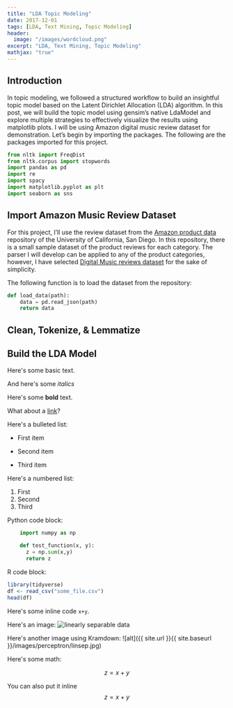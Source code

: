 ```yaml
---
title: "LDA Topic Modeling"
date: 2017-12-01
tags: [LDA, Text Mining, Topic Modeling]
header:
  image: "/images/wordcloud.png"
excerpt: "LDA, Text Mining, Topic Modeling"
mathjax: "true"
---
```


## Introduction

In topic modeling, we followed a structured workflow to build an insightful topic model based on the Latent Dirichlet Allocation (LDA) algorithm. In this post, we will build the topic model using gensim’s native LdaModel and explore multiple strategies to effectively visualize the results using matplotlib plots. I will be using Amazon digital music review dataset for demonstration.
Let’s begin by importing the packages. The following are the packages imported for this project.

```python
from nltk import FreqDist
from nltk.corpus import stopwords
import pandas as pd
import re
import spacy
import matplotlib.pyplot as plt
import seaborn as sns
```

## Import Amazon Music Review Dataset

For this project, I’ll use the review dataset from the [Amazon product data](http://jmcauley.ucsd.edu/data/amazon/) repository of the University of California, San Diego. In this repository, there is a small sample dataset of the product reviews for each category. The parser I will develop can be applied to any of the product categories, however, I have selected [Digital Music reviews dataset](http://snap.stanford.edu/data/amazon/productGraph/categoryFiles/reviews_Digital_Music_5.json.gz) for the sake of simplicity.

The following function is to load the dataset from the repository:
```python
def load_data(path):
    data = pd.read_json(path)
    return data
```


## Clean, Tokenize, & Lemmatize
## Build the LDA Model


Here's some basic text.

And here's some *italics*

Here's some **bold** text.

What about a [link](https://github.com/dataoptimal)?

Here's a bulleted list:
* First item
+ Second item
- Third item

Here's a numbered list:
1. First
2. Second
3. Third

Python code block:
```python
    import numpy as np

    def test_function(x, y):
      z = np.sum(x,y)
      return z
```

R code block:
```r
library(tidyverse)
df <- read_csv("some_file.csv")
head(df)
```

Here's some inline code `x+y`.

Here's an image:
<img src="{{ site.url }}{{ site.baseurl }}/images/perceptron/linsep.jpg" alt="linearly separable data">

Here's another image using Kramdown:
![alt]({{ site.url }}{{ site.baseurl }}/images/perceptron/linsep.jpg)

Here's some math:

$$z=x+y$$

You can also put it inline $$z=x+y$$

